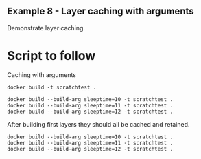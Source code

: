 ## Example 8 - Layer caching with arguments
Demonstrate layer caching.  

# Script to follow
Caching with arguments

```
docker build -t scratchtest .

docker build --build-arg sleeptime=10 -t scratchtest .
docker build --build-arg sleeptime=11 -t scratchtest .
docker build --build-arg sleeptime=12 -t scratchtest .
```

After building first layers they should all be cached and retained. 
```
docker build --build-arg sleeptime=10 -t scratchtest .
docker build --build-arg sleeptime=11 -t scratchtest .
docker build --build-arg sleeptime=12 -t scratchtest .

```